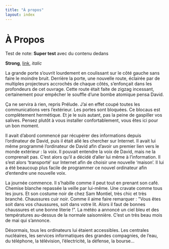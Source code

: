 ```yaml
---
title: "À propos"
layout: index
---
```

# À Propos

Test de note: <Note text="ceci devrait être affiché">**Super test** avec du contenu dedans</Note>

**Strong**, [link](http://google.fr), *italic*

La grande porte s’ouvrit lourdement en coulissant sur le côté gauche sans faire le moindre bruit. Derrière la porte, une nouvelle route, éclairée par de multiples projecteurs accrochés de chaque côtés, s’enfonçait dans les profondeurs de cet ouvrage. Cette route était faite de zigzag incessant, certainement pour empêcher le souffle d’une bombe atomique pensa David.

Ça ne servira à rien, repris Prélude. J’ai en effet coupé toutes les communications vers l’extérieur. Les portes sont bloquées. Ce blocaus est complètement hermétique. Et je le suis autant, pas la peine de gaspiller vos salives. Pensez plutôt à vous installer confortablement, vous êtes ici pour un bon moment.

Il avait d’abord commencé par récupérer des informations depuis l’ordinateur de David, puis il était allé les chercher sur Internet. Il avait lui même programmé l’ordinateur de David afin d’avoir un premier lien vers le monde extérieur : la voix. Il pouvait entendre la voix de David, mais ne la comprenait pas. C’est alors qu’il a décidé d’aller lui même à l’information. Il s’est alors ‘transporté’ sur Internet afin de choisir une nouvelle ‘maison’. Il lui a été beaucoup plus facile de programmer ce nouvel ordinateur afin d’entendre une nouvelle voix.

La journée commence. Il s’habille comme il peut tout en prenant son café. Chemise blanche repassée la veille par lui-même. Une cravate comme tous les jours. Et son costume noir de chez Sam Montiel, très chic et très branché. Chaussures cuir noir. Comme il aime faire remarquer : "Vous êtes soit dans vos chaussures, soit dans votre lit. Alors il faut de bonnes chaussures et une bonne literie !". La météo a annoncé un ciel bleu et des températures au-dessus de la normale saisonnière. C’est un très beau mois de mai qui s’annonce.

Désormais, tous les ordinateurs lui étaient accessibles. Les centrales nucléaires, les services informatiques des grandes compagnies, de l’eau, du téléphone, la télévision, l’électricité, la défense, la bourse...

